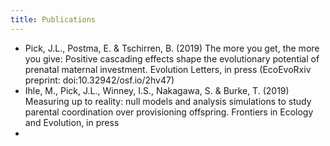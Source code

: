 ```yaml
---
title: Publications
---
```


* Pick, J.L., Postma, E. & Tschirren, B. (2019) The more you get, the more you give: Positive cascading effects shape the evolutionary potential of prenatal maternal investment. Evolution Letters, in press (EcoEvoRxiv preprint: doi:10.32942/osf.io/2hv47)
* Ihle, M., Pick, J.L., Winney, I.S., Nakagawa, S. & Burke, T. (2019) Measuring up to reality: null models and analysis simulations to study parental coordination over provisioning offspring. Frontiers in Ecology and Evolution, in press
* 
